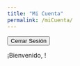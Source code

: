 ```yaml
---
title: "Mi Cuenta"
permalink: /miCuenta/
---
```


<!-- Your logout content here -->
<button onclick="openLoginModal()">Cerrar Sesión</button>

¡Bienvenido, <span id="username"></span>!

<script>
  // Netlify Identity script and event handling
  netlifyIdentity.on('login', user => {
    // Additional actions after login if needed
  });

  netlifyIdentity.on('logout', () => {
    // Additional actions after logout if needed
  });

  function openLoginModal() {
    netlifyIdentity.open('login');
  }
</script>
